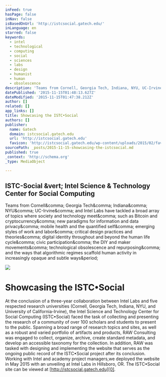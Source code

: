 ```yaml
---
inFeed: true
hasPage: false
inNav: false
isBasedOnUrl: 'http://istcsocial.gatech.edu/'
inLanguage: en
starred: false
keywords:
  - intel
  - technological
  - computing
  - social
  - sciences
  - labs
  - design
  - humanist
  - human
  - obsolescence
description: 'Teams from Cornell, Georgia Tech, Indiana, NYU, UC-Irvine, and Intel Labs have tackled a broad array of topics where society and technology meet, such as Bitcoin and cryptocurrency, new paradigms for information and data privacy, mobile health and the quantified self, emerging styles of work and labor, critical design practices and theories, digital identity throughout and beyond the human life cycle, civic participation, the DIY and maker movements, technological obsolescence and repurposing, and the ways that algorithmic regimes scaffold human activity in increasingly opaque and subtle ways.'
datePublished: '2015-11-15T01:48:13.627Z'
dateModified: '2015-11-15T01:47:38.212Z'
author: []
related: []
app_links: []
title: Showcasing the ISTC•Social
authors: []
publisher:
  name: Gatech
  domain: istcsocial.gatech.edu
  url: 'http://istcsocial.gatech.edu'
  favicon: 'http://istcsocial.gatech.edu/wp-content/uploads/2015/02/favicon.png'
sourcePath: _posts/2015-11-15-showcasing-the-istcsocial.md
published: true
_context: 'http://schema.org'
_type: MediaObject

---
```

<article style=""><h1>ISTC-Social &amp;vert; Intel Science &amp; Technology Center for Social Computing</h1><p>Teams from Cornell&amp;comma; Georgia Tech&amp;comma; Indiana&amp;comma; NYU&amp;comma; UC-Irvine&amp;comma; and Intel Labs have tackled a broad array of topics where society and technology meet&amp;comma; such as Bitcoin and cryptocurrency&amp;comma; new paradigms for information and data privacy&amp;comma; mobile health and the quantified self&amp;comma; emerging styles of work and labor&amp;comma; critical design practices and theories&amp;comma; digital identity throughout and beyond the human life cycle&amp;comma; civic participation&amp;comma; the DIY and maker movements&amp;comma; technological obsolescence and repurposing&amp;comma; and the ways that algorithmic regimes scaffold human activity in increasingly opaque and subtle ways&amp;period;</p><img src="http://istcsocial.gatech.edu/wp-content/uploads/2015/03/footerlogoprototype11.png" /></article>

# Showcasing the ISTC•Social

At the conclusion of a three-year collaboration between Intel Labs and five respected research universities (Cornell, Georgia Tech, Indiana, NYU, and University of California-Irvine), the Intel Science and Technology Center for Social Computing (ISTC•Social) faced the task of collecting and presenting the research of a community of over 100 scholars and students to present to the public. Spanning a broad range of research topics and sites, as well as a robust and varied portfolio of artifacts and products, RAW Consulting was engaged to collect, organize, archive, create standard metadata, and develop an accessible taxonomy for the collection. In addition, RAW was tasked with designing and implementing the website that serves as the ongoing public record of the ISTC•Social project after its conclusion. Working with Intel and academy project managers,we deployed the website in May 2015 with an unveiling at Intel Labs in Hillsboro, OR. The ISTC•Social site can be viewed at [http://istcsocial.gatech.edu][0].

[0]: http://istcsocial.gatech.edu/
